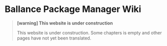 # Ballance Package Manager Wiki

> **[warning] This website is under construction**
>
> This website is under construction. Some chapters is empty and other pages have not yet been translated.

